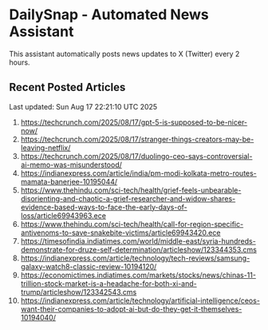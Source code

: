 # DailySnap - Automated News Assistant

This assistant automatically posts news updates to X (Twitter) every 2 hours.

## Recent Posted Articles

Last updated: Sun Aug 17 22:21:10 UTC 2025

1. https://techcrunch.com/2025/08/17/gpt-5-is-supposed-to-be-nicer-now/
2. https://techcrunch.com/2025/08/17/stranger-things-creators-may-be-leaving-netflix/
3. https://techcrunch.com/2025/08/17/duolingo-ceo-says-controversial-ai-memo-was-misunderstood/
4. https://indianexpress.com/article/india/pm-modi-kolkata-metro-routes-mamata-banerjee-10195044/
5. https://www.thehindu.com/sci-tech/health/grief-feels-unbearable-disorienting-and-chaotic-a-grief-researcher-and-widow-shares-evidence-based-ways-to-face-the-early-days-of-loss/article69943963.ece
6. https://www.thehindu.com/sci-tech/health/call-for-region-specific-antivenoms-to-save-snakebite-victims/article69943420.ece
7. https://timesofindia.indiatimes.com/world/middle-east/syria-hundreds-demonstrate-for-druze-self-determination/articleshow/123344353.cms
8. https://indianexpress.com/article/technology/tech-reviews/samsung-galaxy-watch8-classic-review-10194120/
9. https://economictimes.indiatimes.com/markets/stocks/news/chinas-11-trillion-stock-market-is-a-headache-for-both-xi-and-trump/articleshow/123342543.cms
10. https://indianexpress.com/article/technology/artificial-intelligence/ceos-want-their-companies-to-adopt-ai-but-do-they-get-it-themselves-10194040/
